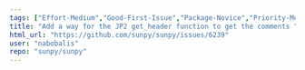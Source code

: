 ```yaml
---
tags: ["Effort-Medium","Good-First-Issue","Package-Novice","Priority-Medium","io"]
title: "Add a way for the JP2 get_header function to get the comments "
html_url: "https://github.com/sunpy/sunpy/issues/6239"
user: "nabobalis"
repo: "sunpy/sunpy"
---
```


